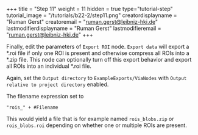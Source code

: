 +++
title = "Step 11"
weight = 11
hidden = true
type="tutorial-step"
tutorial_image = "/tutorials/b22-2/step11.png"
creatordisplayname = "Ruman Gerst"
creatoremail = "ruman.gerst@leibniz-hki.de"
lastmodifierdisplayname = "Ruman Gerst"
lastmodifieremail = "ruman.gerst@leibniz-hki.de"
+++

Finally, edit the parameters of `Export ROI` node. `Export data` will export a *.roi file if only one ROI is present and otherwise compress all ROIs into a *.zip file. This node can optionally turn off this export behavior and export all ROIs into an individual *.roi file.

Again, set the `Output directory` to `ExampleExports/ViaNodes` with `Output relative to project directory` enabled.

The filename expression set to 

```
"rois_" + #Filename
```

This would yield a file that is for example named `rois_blobs.zip` or `rois_blobs.roi` depending on whether one or multiple ROIs are present.